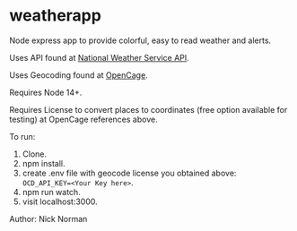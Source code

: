 # weatherapp

Node express app to provide colorful, easy to read weather and alerts. 

Uses API found at [National Weather Service API](https://www.weather.gov/documentation/). 

Uses Geocoding found at [OpenCage](https://opencagedata.com/). 

Requires Node 14+. 

Requires License to convert places to coordinates (free option available for testing) at OpenCage references above. 


To run:  


1. Clone. 
2. npm install. 
3. create .env file with geocode license you obtained above:  
`OCD_API_KEY=<Your Key here>`. 
4. npm run watch. 
5. visit localhost:3000.  

Author: Nick Norman




